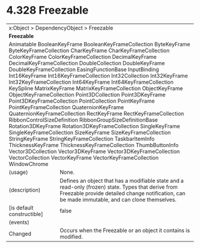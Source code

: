 <html dir="LTR" xmlns:mshelp="http://msdn.microsoft.com/mshelp" xmlns:ddue="http://ddue.schemas.microsoft.com/authoring/2003/5" xmlns:xlink="http://www.w3.org/1999/xlink" xmlns:tool="http://www.microsoft.com/tooltip">

<body>
 <input type="hidden" id="userDataCache" class="userDataStyle">
 <input type="hidden" id="hiddenScrollOffset">
 <img id="dropDownImage" style="display:none; height:0; width:0;" src="../local/drpdown.gif">
 <img id="dropDownHoverImage" style="display:none; height:0; width:0;" src="../local/drpdown_orange.gif">
 <img id="collapseImage" style="display:none; height:0; width:0;" src="../local/collapse.gif">
 <img id="expandImage" style="display:none; height:0; width:0;" src="../local/exp.gif">
 <img id="collapseAllImage" style="display:none; height:0; width:0;" src="../local/collall.gif">
 <img id="expandAllImage" style="display:none; height:0; width:0;" src="../local/expall.gif">
 <img id="copyImage" style="display:none; height:0; width:0;" src="../local/copycode.gif">
 <img id="copyHoverImage" style="display:none; height:0; width:0;" src="../local/copycodeHighlight.gif">
 <div id="header"><h1 class="heading">4.328 Freezable</h1></div>

 <div id="mainSection">
 <div id="mainBody">
 <div id="allHistory" class="saveHistory" onsave="saveAll()" onload="loadAll()"></div>
 <p xmlns:wsd="http://wsdev.schemas.microsoft.com/authoring/2008/2" xmlns:msxsl="urn:schemas-microsoft-com:xslt" xmlns:script="urn:script" xmlns:build="urn:build">
 </p>
 <div id="sectionSection0" class="section" name="collapseableSection">
 <content xmlns="http://ddue.schemas.microsoft.com/authoring/2003/5" xmlns:wsd="http://wsdev.schemas.microsoft.com/authoring/2008/2" xmlns:msxsl="urn:schemas-microsoft-com:xslt" xmlns:script="urn:script" xmlns:build="urn:build">
 </content>
 </div>
 <div id="sectionSection1" class="section" name="collapseableSection">
 <content xmlns="http://ddue.schemas.microsoft.com/authoring/2003/5" xmlns:wsd="http://wsdev.schemas.microsoft.com/authoring/2008/2" xmlns:msxsl="urn:schemas-microsoft-com:xslt" xmlns:script="urn:script" xmlns:build="urn:build">
 <table class="ProtocolAuthoredTable" xmlns="">
 <tr><td colspan="2">
<mshelp:link keywords="86913f34-aa06-4c94-9f09-83936a822fd8" tabindex="0">x:Object</mshelp:link> &gt; <mshelp:link keywords="22a604a1-b593-4464-91e4-488285506428" tabindex="0">DependencyObject</mshelp:link> &gt; <mshelp:link keywords="6724267f-782a-4509-a6e9-19f1e3acf436" tabindex="0">Freezable</mshelp:link> </td>
 </tr>
 <tr><td colspan="2">
 <b>
Freezable </b>
 </td>
 </tr>
 <tr><td colspan="2">
<mshelp:link keywords="4e196363-585f-4026-aad1-79907d6b01af" tabindex="0">Animatable</mshelp:link> <mshelp:link keywords="92bd3305-08ba-4dda-ad10-acaac00c8dc5" tabindex="0">BooleanKeyFrame</mshelp:link> <mshelp:link keywords="cac6024f-97fe-46fb-8906-550e6eef968a" tabindex="0">BooleanKeyFrameCollection</mshelp:link> <mshelp:link keywords="9bb3fe07-f966-440f-8619-6f782f64941a" tabindex="0">ByteKeyFrame</mshelp:link> <mshelp:link keywords="b79e12fd-bc16-4ba6-80b5-47b8f0a46386" tabindex="0">ByteKeyFrameCollection</mshelp:link> <mshelp:link keywords="68d37955-5b74-4589-8463-7276caf3ea56" tabindex="0">CharKeyFrame</mshelp:link> <mshelp:link keywords="d78b2bdf-b503-4591-b9cb-7d75a68f7f32" tabindex="0">CharKeyFrameCollection</mshelp:link> <mshelp:link keywords="e8ac07fc-30e1-471e-8744-e3203c2aa278" tabindex="0">ColorKeyFrame</mshelp:link> <mshelp:link keywords="00e491f9-2505-4751-a936-6ee9863837ae" tabindex="0">ColorKeyFrameCollection</mshelp:link> <mshelp:link keywords="27b17d3b-86bb-405a-b3a3-3a7d56114cfe" tabindex="0">DecimalKeyFrame</mshelp:link> <mshelp:link keywords="e96bdd99-9362-489a-9031-d54e6c66cb5f" tabindex="0">DecimalKeyFrameCollection</mshelp:link> <mshelp:link keywords="ad584127-366c-40ba-ba78-09944e40fe5d" tabindex="0">DoubleCollection</mshelp:link> <mshelp:link keywords="f07e1e5d-fb3e-4e7d-bf77-22f6a97a4791" tabindex="0">DoubleKeyFrame</mshelp:link> <mshelp:link keywords="42c668ca-026e-4ba0-9df4-bdf3a93dc3c0" tabindex="0">DoubleKeyFrameCollection</mshelp:link> <mshelp:link keywords="61a2d0f2-a2a6-494a-9e29-26cbf03681df" tabindex="0">EasingFunctionBase</mshelp:link> <mshelp:link keywords="9911b48f-6e04-4238-a0fa-365f382e4df6" tabindex="0">InputBinding</mshelp:link> <mshelp:link keywords="fa73487f-889c-431c-af99-58643588c5c4" tabindex="0">Int16KeyFrame</mshelp:link> <mshelp:link keywords="f4050e01-3e8d-4127-bd45-5d3b51d2a12e" tabindex="0">Int16KeyFrameCollection</mshelp:link> <mshelp:link keywords="2aa9a623-84e1-4202-abbd-d80235b65629" tabindex="0">Int32Collection</mshelp:link> <mshelp:link keywords="37251b67-7859-4bfd-8304-08ac2087f321" tabindex="0">Int32KeyFrame</mshelp:link> <mshelp:link keywords="b0a30a51-3810-4205-9fa8-52c4be625d16" tabindex="0">Int32KeyFrameCollection</mshelp:link> <mshelp:link keywords="54911b29-a006-4942-8390-66efafc3810a" tabindex="0">Int64KeyFrame</mshelp:link> <mshelp:link keywords="74db3fed-f3f6-4976-83df-028eb4d57c19" tabindex="0">Int64KeyFrameCollection</mshelp:link> <mshelp:link keywords="0b991820-a8e8-4f81-811b-50e707285ddb" tabindex="0">KeySpline</mshelp:link> <mshelp:link keywords="96989038-e60d-4fd7-a59c-a6f481096530" tabindex="0">MatrixKeyFrame</mshelp:link> <mshelp:link keywords="7e76615f-c069-489a-b93b-26742e844627" tabindex="0">MatrixKeyFrameCollection</mshelp:link> <mshelp:link keywords="5f423804-b1f6-474e-83d0-6fefd1a76095" tabindex="0">ObjectKeyFrame</mshelp:link> <mshelp:link keywords="fcf9afc7-f0f7-424e-b202-d7447303b106" tabindex="0">ObjectKeyFrameCollection</mshelp:link> <mshelp:link keywords="0923d0aa-7489-4f82-8042-158ed3584ea7" tabindex="0">Point3DCollection</mshelp:link> <mshelp:link keywords="6f26a6c6-cdf2-44f0-9cc3-f3d447f9b90b" tabindex="0">Point3DKeyFrame</mshelp:link> <mshelp:link keywords="7ae6918b-ee34-443c-97c1-c84284b384fd" tabindex="0">Point3DKeyFrameCollection</mshelp:link> <mshelp:link keywords="3391691d-cc37-4221-8bbb-d6f14d5e3da8" tabindex="0">PointCollection</mshelp:link> <mshelp:link keywords="298890db-a556-4ac3-adae-92f5a2bc3945" tabindex="0">PointKeyFrame</mshelp:link> <mshelp:link keywords="b8c974a3-c8ae-4ecc-b558-7f237ed7f2f6" tabindex="0">PointKeyFrameCollection</mshelp:link> <mshelp:link keywords="a04a80ef-8f7b-4188-9a5a-6dca7602ec04" tabindex="0">QuaternionKeyFrame</mshelp:link> <mshelp:link keywords="24f2835b-08ab-4d4a-bde5-4d0a19ab9334" tabindex="0">QuaternionKeyFrameCollection</mshelp:link> <mshelp:link keywords="a940ec29-ef0f-4de9-aa9b-7e7757f863cc" tabindex="0">RectKeyFrame</mshelp:link> <mshelp:link keywords="26697420-71b4-44df-a952-d8478ab803bd" tabindex="0">RectKeyFrameCollection</mshelp:link> <mshelp:link keywords="9134a599-da4d-4d2f-998f-fcd1bf6b0871" tabindex="0">RibbonControlSizeDefinition</mshelp:link> <mshelp:link keywords="3c2d81ea-489b-4f20-b205-57e125282a30" tabindex="0">RibbonGroupSizeDefinitionBase</mshelp:link> <mshelp:link keywords="c6a05020-6db5-4d1c-9953-db708c8a12ff" tabindex="0">Rotation3DKeyFrame</mshelp:link> <mshelp:link keywords="78762601-f696-4052-8dfe-980a16ba901c" tabindex="0">Rotation3DKeyFrameCollection</mshelp:link> <mshelp:link keywords="d4817382-ce81-48e5-b7de-c9b153d7f097" tabindex="0">SingleKeyFrame</mshelp:link> <mshelp:link keywords="817077e1-7199-4d5f-97df-b36690c19d2a" tabindex="0">SingleKeyFrameCollection</mshelp:link> <mshelp:link keywords="c22c65e2-3425-42cb-b2c4-83bbcde0b9f1" tabindex="0">SizeKeyFrame</mshelp:link> <mshelp:link keywords="359edb46-885e-45a2-985d-90c0ef622012" tabindex="0">SizeKeyFrameCollection</mshelp:link> <mshelp:link keywords="79d53681-b1c5-450c-8535-7df4264b29ed" tabindex="0">StringKeyFrame</mshelp:link> <mshelp:link keywords="e05b52ea-7b0d-4a2d-9704-b81aa7b46932" tabindex="0">StringKeyFrameCollection</mshelp:link> <mshelp:link keywords="555f4217-121f-4edb-bd4e-5378dd646748" tabindex="0">TaskbarItemInfo</mshelp:link> <mshelp:link keywords="b656295d-0687-4b3a-9a6f-65dbdb02a0d4" tabindex="0">ThicknessKeyFrame</mshelp:link> <mshelp:link keywords="ae8de5bd-3fd7-43ad-85e9-385da3fce9da" tabindex="0">ThicknessKeyFrameCollection</mshelp:link> <mshelp:link keywords="de856b95-5606-49f0-9236-fd7a407bf8d8" tabindex="0">ThumbButtonInfo</mshelp:link> <mshelp:link keywords="b270ec2a-7ab4-497a-862f-11d282099a2c" tabindex="0">Vector3DCollection</mshelp:link> <mshelp:link keywords="1ca124be-4c23-4ac3-9855-c8fff6b4a5f2" tabindex="0">Vector3DKeyFrame</mshelp:link> <mshelp:link keywords="41b44144-1345-42be-830b-6025524752e1" tabindex="0">Vector3DKeyFrameCollection</mshelp:link> <mshelp:link keywords="31877bc8-0ad9-4854-a500-a1c85c6d2083" tabindex="0">VectorCollection</mshelp:link> <mshelp:link keywords="ceb15b1b-b6ec-492d-8320-6e512af6f61b" tabindex="0">VectorKeyFrame</mshelp:link> <mshelp:link keywords="f1db0358-bbef-4e48-9f3c-11ce6f60b955" tabindex="0">VectorKeyFrameCollection</mshelp:link> <mshelp:link keywords="9989d3bb-1ac2-4f10-9fac-0913bfda042e" tabindex="0">WindowChrome</mshelp:link> </td>
 </tr>
 <tr><td><div class="indent0">(usage)</div></td>
 <td>None. </td>
 </tr>
 <tr><td><div class="indent0">(description)</div></td>
 <td>Defines an object that has a modifiable state and a read-only (frozen) state. Types that derive from Freezable provide detailed change notification, can be made immutable, and can clone themselves. </td>
 </tr>
 <tr><td><div class="indent0">[is default constructible]</div></td>
 <td>false </td>
 </tr>
 <tr><td><div class="indent0">(events)</div></td>
 <td> </td>
 </tr>
 <tr><td><div class="indent2">Changed</div></td>
 <td>Occurs when the Freezable or an object it contains is modified. </td>
 </tr>
</table>
 </content>
 </div>
 <!--[if gte IE 5]>
 <tool:tip element="languageFilterToolTip" avoidmouse="false"/>
 <![endif]-->
 </div>
 <a name="feedback"></a><span></span>
 </div>
</body></html>
